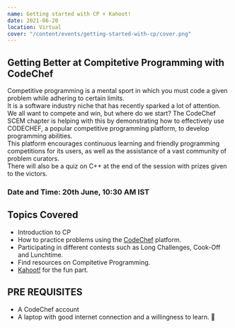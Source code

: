 ```yaml
---
name: Getting started with CP + Kahoot!
date: 2021-06-20
location: Virtual
cover: "/content/events/getting-started-with-cp/cover.png"
---
```


## Getting Better at Compitetive Programming with CodeChef

Competitive programming is a mental sport in which you must code a given problem while adhering to certain limits.  
It is a software industry niche that has recently sparked a lot of attention.  
We all want to compete and win, but where do we start? The CodeChef SCEM chapter is helping with this by demonstrating how to effectively use CODECHEF, a popular competitive programming platform, to develop programming abilities.  
This platform encourages continuous learning and friendly programming competitions for its users, as well as the assistance of a vast community of problem curators.  
There will also be a quiz on C++ at the end of the session with prizes given to the victors.

### Date and Time: 20th June, 10:30 AM IST

## Topics Covered

- Introduction to CP
- How to practice problems using the [CodeChef](https://www.codechef.com/) platform.
- Participating in different contests such as Long Challenges, Cook-Off and Lunchtime.
- Find resources on Compitetive Programming.
- [Kahoot!](https://kahoot.com/) for the fun part.

## PRE REQUISITES

- A CodeChef account
- A laptop with good internet connection and a willingness to learn. 💚
